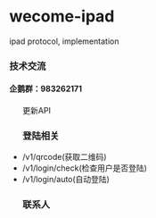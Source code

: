 # wecome-ipad
ipad protocol, implementation
<h3>技术交流</h3>
<h4>企鹅群：983262171</h4>

<ul>更新API
   <h3>登陆相关</h3>
   <li>/v1/qrcode(获取二维码)</li>
   <li>/v1/login/check(检查用户是否登陆)</li>
   <li>/v1/login/auto(自动登陆)</li>
   <h3>联系人</h3>

</ul>
